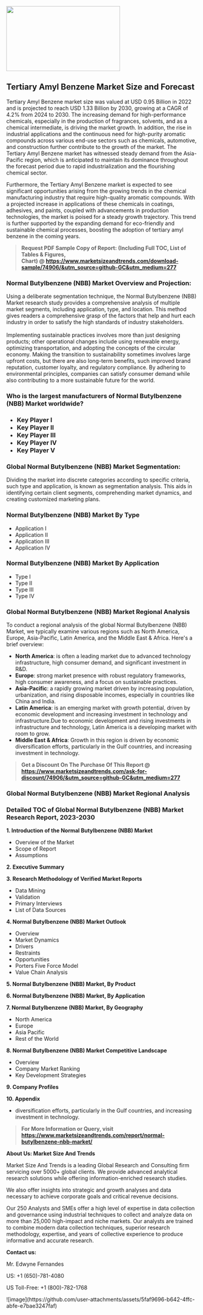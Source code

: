 <p><img class="alignnone size-medium wp-image-20088" src="https://ffe5etoiles.com/wp-content/uploads/2024/12/MST1-300x171.png" alt="" width="300" height="171" /></p><h2>Tertiary Amyl Benzene Market Size and Forecast</h2><p>Tertiary Amyl Benzene market size was valued at USD 0.95 Billion in 2022 and is projected to reach USD 1.33 Billion by 2030, growing at a CAGR of 4.2% from 2024 to 2030. The increasing demand for high-performance chemicals, especially in the production of fragrances, solvents, and as a chemical intermediate, is driving the market growth. In addition, the rise in industrial applications and the continuous need for high-purity aromatic compounds across various end-use sectors such as chemicals, automotive, and construction further contribute to the growth of the market. The Tertiary Amyl Benzene market has witnessed steady demand from the Asia-Pacific region, which is anticipated to maintain its dominance throughout the forecast period due to rapid industrialization and the flourishing chemical sector.</p><p>Furthermore, the Tertiary Amyl Benzene market is expected to see significant opportunities arising from the growing trends in the chemical manufacturing industry that require high-quality aromatic compounds. With a projected increase in applications of these chemicals in coatings, adhesives, and paints, coupled with advancements in production technologies, the market is poised for a steady growth trajectory. This trend is further supported by the expanding demand for eco-friendly and sustainable chemical processes, boosting the adoption of tertiary amyl benzene in the coming years.</p></p><blockquote id="" class=""><strong>Request PDF Sample Copy of Report: (Including Full TOC, List of Tables &amp; Figures, Chart)&nbsp;@&nbsp;<strong><a href="https://www.marketsizeandtrends.com/download-sample/74906/&utm_source=github-GC&utm_medium=277" target="_blank">https://www.marketsizeandtrends.com/download-sample/74906/&utm_source=github-GC&utm_medium=277</a></strong></strong></blockquote><h3 id="" class="">Normal Butylbenzene (NBB) Market&nbsp;Overview and Projection:</h3><p id="" class="">Using a deliberate segmentation technique, the Normal Butylbenzene (NBB) Market research study provides a comprehensive analysis of multiple market segments, including application, type, and location. This method gives readers a comprehensive grasp of the factors that help and hurt each industry in order to satisfy the high standards of industry stakeholders. <br /> <br />Implementing sustainable practices involves more than just designing products; other operational changes include using renewable energy, optimizing transportation, and adopting the concepts of the circular economy. Making the transition to sustainability sometimes involves large upfront costs, but there are also long-term benefits, such improved brand reputation, customer loyalty, and regulatory compliance. By adhering to environmental principles, companies can satisfy consumer demand while also contributing to a more sustainable future for the world.</p><h3 id="" class="">Who is the largest manufacturers of&nbsp;Normal Butylbenzene (NBB) Market worldwide?</h3><h3 class=""><p><ul><li>Key Player I </li><li> Key Player II </li><li> Key Player III </li><li> Key Player IV </li><li> Key Player V</li></ul></p></h3><h3 id="" class="">Global&nbsp;Normal Butylbenzene (NBB) Market Segmentation:</h3><p id="" class="">Dividing the market into discrete categories according to specific criteria, such type and application, is known as segmentation analysis. This aids in identifying certain client segments, comprehending market dynamics, and creating customized marketing plans.</p><h3 id="" class="">Normal Butylbenzene (NBB) Market&nbsp;By Type</h3><p><p><ul><li>Application I </li><li> Application II </li><li> Application III </li><li> Application IV</p></li></ul></p></p><h3 id="" class="">Normal Butylbenzene (NBB) Market&nbsp;By Application</h3><p class=""><p><ul><li>Type I </li><li> Type II </li><li> Type III </li><li> Type IV</li></ul></p></p><h3 id="" class="">Global Normal Butylbenzene (NBB) Market Regional Analysis</h3><p id="" class="">To conduct a regional analysis of the global Normal Butylbenzene (NBB) Market, we typically examine various regions such as North America, Europe, Asia-Pacific, Latin America, and the Middle East &amp; Africa. Here's a brief overview:</p><ul><li><strong>North America</strong>: is often a leading market due to advanced technology infrastructure, high consumer demand, and significant investment in R&amp;D.</li><li><strong>Europe</strong>: strong market presence with robust regulatory frameworks, high consumer awareness, and a focus on sustainable practices.</li><li><strong>Asia-Pacific</strong>: a rapidly growing market driven by increasing population, urbanization, and rising disposable incomes, especially in countries like China and India.</li><li><strong>Latin America</strong>: is an emerging market with growth potential, driven by economic development and increasing investment in technology and infrastructure.Due to economic development and rising investments in infrastructure and technology, Latin America is a developing market with room to grow.</li><li><strong>Middle East &amp; Africa</strong>: Growth in this region is driven by economic diversification efforts, particularly in the Gulf countries, and increasing investment in technology.</li></ul><blockquote id="" class=""><strong>Get a Discount On The Purchase Of This Report @ <strong><a href="https://www.marketsizeandtrends.com/ask-for-discount/74906/&utm_source=github-GC&utm_medium=277" target="_blank">https://www.marketsizeandtrends.com/ask-for-discount/74906/&utm_source=github-GC&utm_medium=277</a></strong></strong></blockquote><h3 id="" class="">Global Normal Butylbenzene (NBB) Market Regional Analysis</h3><h3 id="" class="">Detailed TOC of Global Normal Butylbenzene (NBB) Market Research Report, 2023-2030</h3><p id="" class=""><strong>1. Introduction of the Normal Butylbenzene (NBB) Market</strong></p><ul><li>Overview of the Market</li><li>Scope of Report</li><li>Assumptions</li></ul><p id="" class=""><strong>2. Executive Summary</strong></p><p id="" class=""><strong>3. Research Methodology of Verified Market Reports</strong></p><ul><li>Data Mining</li><li>Validation</li><li>Primary Interviews</li><li>List of Data Sources</li></ul><p id="" class=""><strong>4. Normal Butylbenzene (NBB) Market Outlook</strong></p><ul><li>Overview</li><li>Market Dynamics</li><li>Drivers</li><li>Restraints</li><li>Opportunities</li><li>Porters Five Force Model</li><li>Value Chain Analysis</li></ul><p id="" class=""><strong>5. Normal Butylbenzene (NBB) Market, By Product</strong></p><p id="" class=""><strong>6. Normal Butylbenzene (NBB) Market, By Application</strong></p><p id="" class=""><strong>7. Normal Butylbenzene (NBB) Market, By Geography</strong></p><ul><li>North America</li><li>Europe</li><li>Asia Pacific</li><li>Rest of the World</li></ul><p id="" class=""><strong>8. Normal Butylbenzene (NBB) Market Competitive Landscape</strong></p><ul><li>Overview</li><li>Company Market Ranking</li><li>Key Development Strategies</li></ul><p id="" class=""><strong>9. Company Profiles</strong></p><p id="" class=""><strong>10. Appendix</strong></p><ul><li>diversification efforts, particularly in the Gulf countries, and increasing investment in technology.</li></ul><blockquote id="" class=""><strong>For More Information or Query, visit <strong><strong><a href="https://www.marketsizeandtrends.com/report/normal-butylbenzene-nbb-market/" target="_blank">https://www.marketsizeandtrends.com/report/normal-butylbenzene-nbb-market/</a></strong></strong></strong></blockquote><p id="" class=""><strong>About Us: Market Size And Trends</strong></p><p id="" class="">Market Size And Trends is a leading Global Research and Consulting firm servicing over 5000+ global clients. We provide advanced analytical research solutions while offering information-enriched research studies.</p><p id="" class="">We also offer insights into strategic and growth analyses and data necessary to achieve corporate goals and critical revenue decisions.</p><p id="" class="">Our 250 Analysts and SMEs offer a high level of expertise in data collection and governance using industrial techniques to collect and analyze data on more than 25,000 high-impact and niche markets. Our analysts are trained to combine modern data collection techniques, superior research methodology, expertise, and years of collective experience to produce informative and accurate research.</p><p id="" class=""><strong>Contact us:</strong></p><p id="" class="">Mr. Edwyne Fernandes</p><p id="" class="">US: +1 (650)-781-4080</p><p id="" class="">US Toll-Free: +1 (800)-782-1768</p>
![image](https://github.com/user-attachments/assets/5faf9696-b642-4ffc-abfe-e7bae3247faf)
